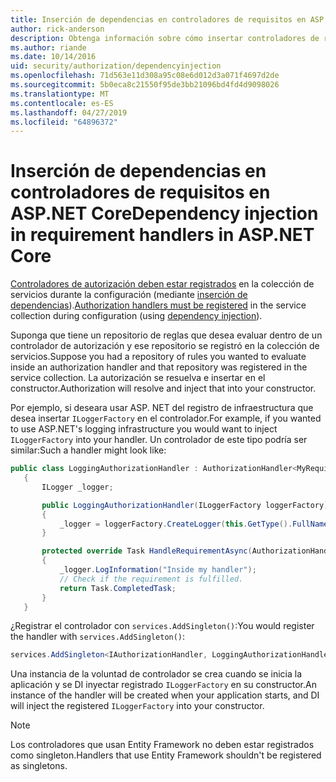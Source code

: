 ```yaml
---
title: Inserción de dependencias en controladores de requisitos en ASP.NET Core
author: rick-anderson
description: Obtenga información sobre cómo insertar controladores de requisito de autorización en una aplicación de ASP.NET Core con inserción de dependencias.
ms.author: riande
ms.date: 10/14/2016
uid: security/authorization/dependencyinjection
ms.openlocfilehash: 71d563e11d308a95c08e6d012d3a071f4697d2de
ms.sourcegitcommit: 5b0eca8c21550f95de3bb21096bd4fd4d9098026
ms.translationtype: MT
ms.contentlocale: es-ES
ms.lasthandoff: 04/27/2019
ms.locfileid: "64896372"
---
```

# <a name="dependency-injection-in-requirement-handlers-in-aspnet-core"></a><span data-ttu-id="b3fbf-103">Inserción de dependencias en controladores de requisitos en ASP.NET Core</span><span class="sxs-lookup"><span data-stu-id="b3fbf-103">Dependency injection in requirement handlers in ASP.NET Core</span></span>

<a name="security-authorization-di"></a>

<span data-ttu-id="b3fbf-104">[Controladores de autorización deben estar registrados](xref:security/authorization/policies#handler-registration) en la colección de servicios durante la configuración (mediante [inserción de dependencias](xref:fundamentals/dependency-injection)).</span><span class="sxs-lookup"><span data-stu-id="b3fbf-104">[Authorization handlers must be registered](xref:security/authorization/policies#handler-registration) in the service collection during configuration (using [dependency injection](xref:fundamentals/dependency-injection)).</span></span>

<span data-ttu-id="b3fbf-105">Suponga que tiene un repositorio de reglas que desea evaluar dentro de un controlador de autorización y ese repositorio se registró en la colección de servicios.</span><span class="sxs-lookup"><span data-stu-id="b3fbf-105">Suppose you had a repository of rules you wanted to evaluate inside an authorization handler and that repository was registered in the service collection.</span></span> <span data-ttu-id="b3fbf-106">La autorización se resuelva e insertar en el constructor.</span><span class="sxs-lookup"><span data-stu-id="b3fbf-106">Authorization will resolve and inject that into your constructor.</span></span>

<span data-ttu-id="b3fbf-107">Por ejemplo, si deseara usar ASP. NET del registro de infraestructura que desea insertar `ILoggerFactory` en el controlador.</span><span class="sxs-lookup"><span data-stu-id="b3fbf-107">For example, if you wanted to use ASP.NET's logging infrastructure you would want to inject `ILoggerFactory` into your handler.</span></span> <span data-ttu-id="b3fbf-108">Un controlador de este tipo podría ser similar:</span><span class="sxs-lookup"><span data-stu-id="b3fbf-108">Such a handler might look like:</span></span>

```csharp
public class LoggingAuthorizationHandler : AuthorizationHandler<MyRequirement>
   {
       ILogger _logger;

       public LoggingAuthorizationHandler(ILoggerFactory loggerFactory)
       {
           _logger = loggerFactory.CreateLogger(this.GetType().FullName);
       }

       protected override Task HandleRequirementAsync(AuthorizationHandlerContext context, MyRequirement requirement)
       {
           _logger.LogInformation("Inside my handler");
           // Check if the requirement is fulfilled.
           return Task.CompletedTask;
       }
   }
   ```

<span data-ttu-id="b3fbf-109">¿Registrar el controlador con `services.AddSingleton()`:</span><span class="sxs-lookup"><span data-stu-id="b3fbf-109">You would register the handler with `services.AddSingleton()`:</span></span>

```csharp
services.AddSingleton<IAuthorizationHandler, LoggingAuthorizationHandler>();
```

<span data-ttu-id="b3fbf-110">Una instancia de la voluntad de controlador se crea cuando se inicia la aplicación y se DI inyectar registrado `ILoggerFactory` en su constructor.</span><span class="sxs-lookup"><span data-stu-id="b3fbf-110">An instance of the handler will be created when your application starts, and DI will inject the registered `ILoggerFactory` into your constructor.</span></span>

> [!NOTE]
> <span data-ttu-id="b3fbf-111">Los controladores que usan Entity Framework no deben estar registrados como singleton.</span><span class="sxs-lookup"><span data-stu-id="b3fbf-111">Handlers that use Entity Framework shouldn't be registered as singletons.</span></span>
